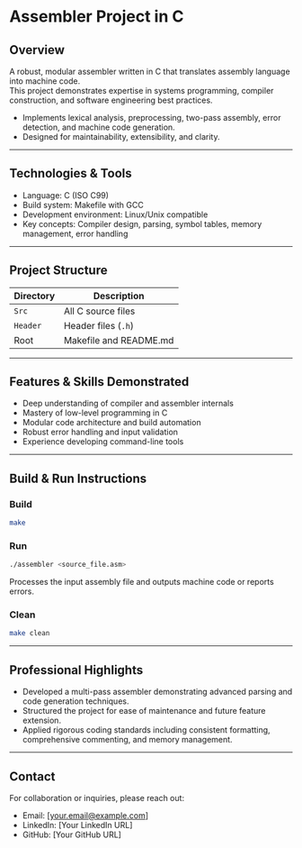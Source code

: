 # Assembler Project in C

## Overview

A robust, modular assembler written in C that translates assembly language into machine code.  
This project demonstrates expertise in systems programming, compiler construction, and software engineering best practices.

- Implements lexical analysis, preprocessing, two-pass assembly, error detection, and machine code generation.  
- Designed for maintainability, extensibility, and clarity.

---

## Technologies & Tools

- Language: C (ISO C99)  
- Build system: Makefile with GCC  
- Development environment: Linux/Unix compatible  
- Key concepts: Compiler design, parsing, symbol tables, memory management, error handling  

---

## Project Structure

| Directory | Description                     |
|-----------|---------------------------------|
| `Src`     | All C source files              |
| `Header`   | Header files (`.h`)             |
| Root      | Makefile and README.md          |

---

## Features & Skills Demonstrated

- Deep understanding of compiler and assembler internals  
- Mastery of low-level programming in C  
- Modular code architecture and build automation  
- Robust error handling and input validation  
- Experience developing command-line tools  

---

## Build & Run Instructions

### Build

```bash
make
```

### Run

```bash
./assembler <source_file.asm>
```

Processes the input assembly file and outputs machine code or reports errors.

### Clean

```bash
make clean
```

---

## Professional Highlights

- Developed a multi-pass assembler demonstrating advanced parsing and code generation techniques.  
- Structured the project for ease of maintenance and future feature extension.  
- Applied rigorous coding standards including consistent formatting, comprehensive commenting, and memory management.

---

## Contact

For collaboration or inquiries, please reach out:

- Email: [your.email@example.com]  
- LinkedIn: [Your LinkedIn URL]  
- GitHub: [Your GitHub URL]
